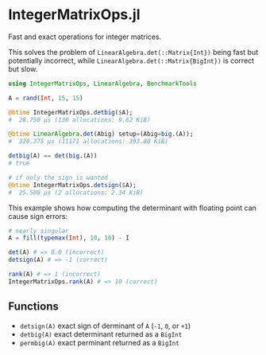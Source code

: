# IntegerMatrixOps.jl

Fast and exact operations for integer matrices.

This solves the problem of `LinearAlgebra.det(::Matrix{Int})`
being fast but potentially incorrect, while
`LinearAlgebra.det(::Matrix{BigInt})` is correct but slow.

```julia
using IntegerMatrixOps, LinearAlgebra, BenchmarkTools

A = rand(Int, 15, 15)

@btime IntegerMatrixOps.detbig($A);
#  28.750 μs (130 allocations: 9.62 KiB)

@btime LinearAlgebra.det(Abig) setup=(Abig=big.(A));
#  320.375 μs (11171 allocations: 393.80 KiB)

detbig(A) == det(big.(A))
# true

# if only the sign is wanted
@btime IntegerMatrixOps.detsign($A);
#  25.500 μs (2 allocations: 2.34 KiB)
```

This example shows how computing the
determinant with floating point can
cause sign errors:

```julia
# nearly singular
A = fill(typemax(Int), 10, 10) - I

det(A) # => 0.0 (incorrect)
detsign(A) # => -1 (correct)

rank(A) # => 1 (incorrect)
IntegerMatrixOps.rank(A) # => 10 (correct)
```

## Functions

- `detsign(A)` exact sign of derminant of `A` (`-1`, `0`, or `+1`)
- `detbig(A)` exact determinant returned as a `BigInt`
- `permbig(A)` exact perminant returned as a `BigInt`

